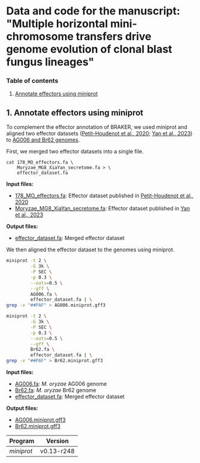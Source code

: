 # Data and code for the manuscript: "Multiple horizontal mini-chromosome transfers drive genome evolution of clonal blast fungus lineages"

### Table of contents

1. [Annotate effectors using miniprot](https://github.com/YuSugihara/Barragan_and_Latorre_et_al_2024?tab=readme-ov-file#1-annotate-effectors-using-miniprot)


## 1. Annotate effectors using miniprot
To complement the effector annotation of BRAKER, we used miniprot and aligned two effector datasets ([Petit-Houdenot et al., 2020](https://doi.org/10.1094/MPMI-03-20-0052-A); [Yan et al., 2023](https://doi.org/10.1093/plcell/koad036)) to [AG006 and Br62 genomes](https://github.com/YuSugihara/Barragan_and_Latorre_et_al_2024/tree/main/2_genomes).

First, we merged two effector datasets into a single file.
```
cat 178_MO_effectors.fa \
    Moryzae_MG8_XiaYan_secretome.fa > \
    effector_dataset.fa
```
**Input files:**
- [178_MO_effectors.fa](https://github.com/YuSugihara/Barragan_and_Latorre_et_al_2024/blob/main/1_effector_dataset/178_MO_effectors.fa): Effector dataset published in [Petit-Houdenot et al., 2020](https://doi.org/10.1094/MPMI-03-20-0052-A)
- [Moryzae_MG8_XiaYan_secretome.fa](https://github.com/YuSugihara/Barragan_and_Latorre_et_al_2024/blob/main/1_effector_dataset/Moryzae_MG8_XiaYan_secretome.fa): Effector dataset published in [Yan et al., 2023](https://doi.org/10.1093/plcell/koad036)

**Output files:**
- [effector_dataset.fa](https://github.com/YuSugihara/Barragan_and_Latorre_et_al_2024/blob/main/1_effector_dataset/effector_dataset.fa): Merged effector dataset

We then aligned the effector dataset to the genomes using miniprot.


```bash
miniprot -t 2 \
         -G 3k \
         -P SEC \
         -p 0.3 \
         --outs=0.5 \
         --gff \
         AG006.fa \
         effector_dataset.fa | \
grep -v "##PAF" > AG006.miniprot.gff3

miniprot -t 2 \
         -G 3k \
         -P SEC \
         -p 0.3 \
         --outs=0.5 \
         --gff \
         Br62.fa \
         effector_dataset.fa | \
grep -v "##PAF" > Br62.miniprot.gff3
```
**Input files:**
- [AG006.fa](https://github.com/YuSugihara/Barragan_and_Latorre_et_al_2024/blob/main/2_genomes/AG006.fa): *M. oryzae* AG006 genome
- [Br62.fa](https://github.com/YuSugihara/Barragan_and_Latorre_et_al_2024/blob/main/2_genomes/Br62.fa): *M. oryzae* Br62 genome
- [effector_dataset.fa](https://github.com/YuSugihara/Barragan_and_Latorre_et_al_2024/blob/main/1_effector_dataset/effector_dataset.fa): Merged effector dataset

**Output files:**
- [AG006.miniprot.gff3]()
- [Br62.miniprot.gff3]()




| Program    | Version    |
| ---------- | ---------- |
| *miniprot* | v0.13-r248 |
